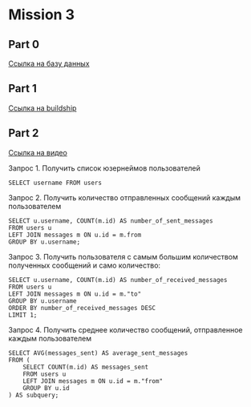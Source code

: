 # Mission 3

## Part 0

[Ссылка на базу данных]( https://supabase.com/dashboard/project/sahwximyzcsylxepdehs/editor/29133?schema=public)

## Part 1

[Ccылка на buildship](https://buildship.app/p/buildship-wsajnu/settings/general)

## Part 2

[Cсылка на видео]()

Запрос 1. Получить список юзернеймов пользователей
	
	SELECT username FROM users

Запрос 2. Получить количество отправленных сообщений каждым пользователем
	
	SELECT u.username, COUNT(m.id) AS number_of_sent_messages
	FROM users u
	LEFT JOIN messages m ON u.id = m.from
	GROUP BY u.username;

Запрос 3. Получить пользователя с самым большим количеством полученных сообщений и само количество:
	
	SELECT u.username, COUNT(m.id) AS number_of_received_messages
	FROM users u
	LEFT JOIN messages m ON u.id = m."to"
	GROUP BY u.username
	ORDER BY number_of_received_messages DESС
	LIMIT 1;

Запрос 4. Получить среднее количество сообщений, отправленное каждым пользователем
	
	SELECT AVG(messages_sent) AS average_sent_messages
    FROM (
        SELECT COUNT(m.id) AS messages_sent
        FROM users u
        LEFT JOIN messages m ON u.id = m."from"
        GROUP BY u.id
    ) AS subquery;
